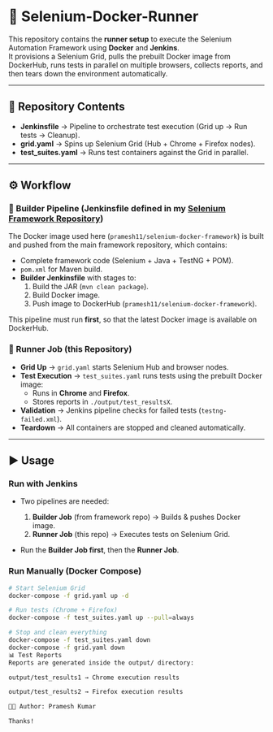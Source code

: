 # 🚀 Selenium-Docker-Runner

This repository contains the **runner setup** to execute the Selenium Automation Framework using **Docker** and **Jenkins**.  
It provisions a Selenium Grid, pulls the prebuilt Docker image from DockerHub, runs tests in parallel on multiple browsers, collects reports, and then tears down the environment automatically.

---

## 📂 Repository Contents
- **Jenkinsfile** → Pipeline to orchestrate test execution (Grid up → Run tests → Cleanup).  
- **grid.yaml** → Spins up Selenium Grid (Hub + Chrome + Firefox nodes).  
- **test_suites.yaml** → Runs test containers against the Grid in parallel.  

---

## ⚙️ Workflow

### 🔹 Builder Pipeline (Jenkinsfile defined in my [Selenium Framework Repository](https://github.com/pramesh01/selenium-dockerized-test-automation-framework))
The Docker image used here (`pramesh11/selenium-docker-framework`) is built and pushed from the main framework repository, which contains:
- Complete framework code (Selenium + Java + TestNG + POM).  
- `pom.xml` for Maven build.  
- **Builder Jenkinsfile** with stages to:
  1. Build the JAR (`mvn clean package`).  
  2. Build Docker image.  
  3. Push image to DockerHub (`pramesh11/selenium-docker-framework`).  

This pipeline must run **first**, so that the latest Docker image is available on DockerHub.

### 🔹 Runner Job (this Repository)
- **Grid Up** → `grid.yaml` starts Selenium Hub and browser nodes.  
- **Test Execution** → `test_suites.yaml` runs tests using the prebuilt Docker image:
  - Runs in **Chrome** and **Firefox**.  
  - Stores reports in `./output/test_resultsX`.  
- **Validation** → Jenkins pipeline checks for failed tests (`testng-failed.xml`).  
- **Teardown** → All containers are stopped and cleaned automatically.  

---

## ▶️ Usage

### Run with Jenkins
- Two pipelines are needed:
  1. **Builder Job** (from framework repo) → Builds & pushes Docker image.  
  2. **Runner Job** (this repo) → Executes tests on Selenium Grid.  

- Run the **Builder Job first**, then the **Runner Job**.  

### Run Manually (Docker Compose)
```bash
# Start Selenium Grid
docker-compose -f grid.yaml up -d

# Run tests (Chrome + Firefox)
docker-compose -f test_suites.yaml up --pull=always

# Stop and clean everything
docker-compose -f test_suites.yaml down
docker-compose -f grid.yaml down
📊 Test Reports
Reports are generated inside the output/ directory:

output/test_results1 → Chrome execution results

output/test_results2 → Firefox execution results

👨‍💻 Author: Pramesh Kumar

Thanks!
